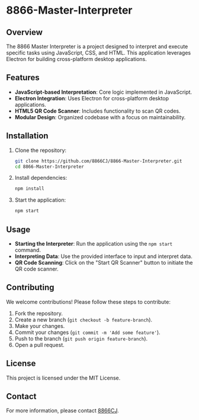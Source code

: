 
# 8866-Master-Interpreter

## Overview

The 8866 Master Interpreter is a project designed to interpret and execute specific tasks using JavaScript, CSS, and HTML. This application leverages Electron for building cross-platform desktop applications.

## Features

- **JavaScript-based Interpretation**: Core logic implemented in JavaScript.
- **Electron Integration**: Uses Electron for cross-platform desktop applications.
- **HTML5 QR Code Scanner**: Includes functionality to scan QR codes.
- **Modular Design**: Organized codebase with a focus on maintainability.

## Installation

1. Clone the repository:
   ```bash
   git clone https://github.com/8866CJ/8866-Master-Interpreter.git
   cd 8866-Master-Interpreter
   ```
2. Install dependencies:
   ```bash
   npm install
   ```
3. Start the application:
   ```bash
   npm start
   ```

## Usage

- **Starting the Interpreter**: Run the application using the `npm start` command.
- **Interpreting Data**: Use the provided interface to input and interpret data.
- **QR Code Scanning**: Click on the "Start QR Scanner" button to initiate the QR code scanner.

## Contributing

We welcome contributions! Please follow these steps to contribute:

1. Fork the repository.
2. Create a new branch (`git checkout -b feature-branch`).
3. Make your changes.
4. Commit your changes (`git commit -m 'Add some feature'`).
5. Push to the branch (`git push origin feature-branch`).
6. Open a pull request.

## License

This project is licensed under the MIT License.

## Contact

For more information, please contact [8866CJ](https://github.com/8866CJ).
